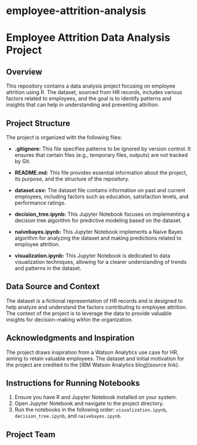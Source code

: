 # employee-attrition-analysis
# Employee Attrition Data Analysis Project

## Overview

This repository contains a data analysis project focusing on employee attrition using R. The dataset, sourced from HR records, includes various factors related to employees, and the goal is to identify patterns and insights that can help in understanding and preventing attrition.

## Project Structure

The project is organized with the following files:

- **.gitignore:** This file specifies patterns to be ignored by version control. It ensures that certain files (e.g., temporary files, outputs) are not tracked by Git.

- **README.md:** This file provides essential information about the project, its purpose, and the structure of the repository.

- **dataset.csv:** The dataset file contains information on past and current employees, including factors such as education, satisfaction levels, and performance ratings.

- **decision_tree.ipynb:** This Jupyter Notebook focuses on implementing a decision tree algorithm for predictive modeling based on the dataset.

- **naivebayes.ipynb:** This Jupyter Notebook implements a Naive Bayes algorithm for analyzing the dataset and making predictions related to employee attrition.

- **visualization.ipynb:** This Jupyter Notebook is dedicated to data visualization techniques, allowing for a clearer understanding of trends and patterns in the dataset.

## Data Source and Context

The dataset is a fictional representation of HR records and is designed to help analyze and understand the factors contributing to employee attrition. The context of the project is to leverage the data to provide valuable insights for decision-making within the organization.

## Acknowledgments and Inspiration

The project draws inspiration from a Watson Analytics use case for HR, aiming to retain valuable employees. The dataset and initial motivation for the project are credited to the [IBM Watson Analytics blog](source link).

## Instructions for Running Notebooks

1. Ensure you have R and Jupyter Notebook installed on your system.
2. Open Jupyter Notebook and navigate to the project directory.
3. Run the notebooks in the following order: `visualization.ipynb`, `decision_tree.ipynb`, and `naivebayes.ipynb`.

## Project Team

